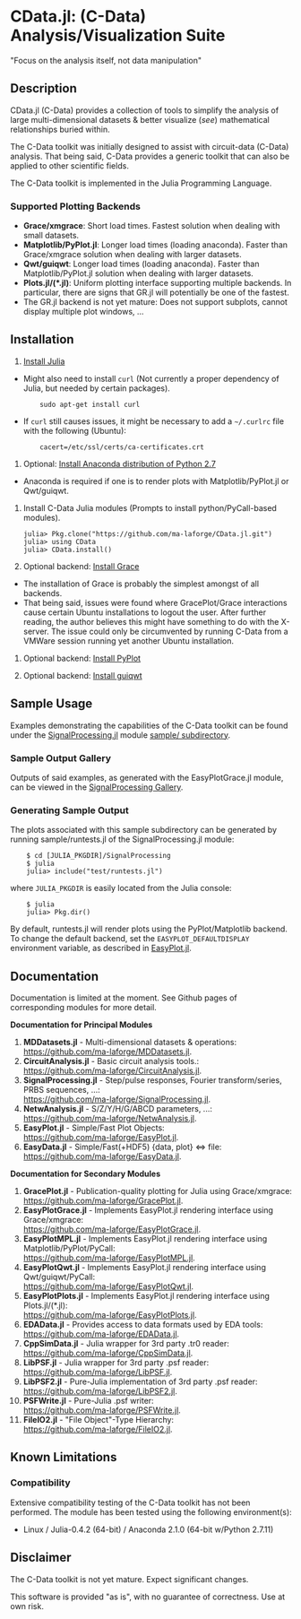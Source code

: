 # CData.jl: (C-Data) Analysis/Visualization Suite

"Focus on the analysis itself, not data manipulation"

## Description

CData.jl (C-Data) provides a collection of tools to simplify the analysis of large multi-dimensional datasets & better visualize (*see*) mathematical relationships buried within.

The C-Data toolkit was initially designed to assist with circuit-data (C-Data) analysis.  That being said, C-Data provides a generic toolkit that can also be applied to other scientific fields.

The C-Data toolkit is implemented in the Julia Programming Language.

### Supported Plotting Backends

 - **Grace/xmgrace**: Short load times.  Fastest solution when dealing with small datasets.
 - **Matplotlib/PyPlot.jl**: Longer load times (loading anaconda).  Faster than Grace/xmgrace solution when dealing with larger datasets.
 - **Qwt/guiqwt**: Longer load times (loading anaconda).  Faster than Matplotlib/PyPlot.jl solution when dealing with larger datasets.
 - **Plots.jl/(\*.jl)**: Uniform plotting interface supporting multiple backends.  In particular, there are signs that GR.jl will potentially be one of the fastest.
  - The GR.jl backend is not yet mature: Does not support subplots, cannot display multiple plot windows, ...

<a name="Installation"></a>
## Installation

 1. [Install Julia](https://github.com/ma-laforge/HowTo/tree/master/julia/julia_install.md#Installation)

  - Might also need to install `curl` (Not currently a proper dependency of Julia, but needed by certain packages).

			sudo apt-get install curl

  - If `curl` still causes issues, it might be necessary to add a `~/.curlrc` file with the following (Ubuntu):

			cacert=/etc/ssl/certs/ca-certificates.crt

 1. Optional: [Install Anaconda distribution of Python 2.7](https://github.com/ma-laforge/HowTo/tree/master/conda/conda_install.md#Py27Installation)

  - Anaconda is required if one is to render plots with Matplotlib/PyPlot.jl or Qwt/guiqwt.

 1. Install C-Data Julia modules (Prompts to install python/PyCall-based modules).

		julia> Pkg.clone("https://github.com/ma-laforge/CData.jl.git")
		julia> using CData
		julia> CData.install()

 1. Optional backend: [Install Grace](https://github.com/ma-laforge/HowTo/tree/master/grace/grace_install.md#Installation)

  - The installation of Grace is probably the simplest amongst of all backends.
  - That being said, issues were found where GracePlot/Grace interactions cause certain Ubuntu installations to logout the user.  After further reading, the author believes this might have something to do with the X-server.  The issue could only be circumvented by running C-Data from a VMWare session running yet another Ubuntu installation.

 1. Optional backend: [Install PyPlot](https://github.com/ma-laforge/HowTo/tree/master/julia/julia_install.md#PyPlot)

 1. Optional backend: [Install guiqwt](https://github.com/ma-laforge/HowTo/tree/master/guiqwt/guiqwt_install.md#Py27Installation)

<a name="SampleUsage"></a>
## Sample Usage

Examples demonstrating the capabilities of the C-Data toolkit can be found under the [SignalProcessing.jl](https://github.com/ma-laforge/SignalProcessing.jl) module [sample/ subdirectory](https://github.com/ma-laforge/SignalProcessing.jl/tree/master/sample).

### Sample Output Gallery

Outputs of said examples, as generated with the EasyPlotGrace.jl module, can be viewed in the [SignalProcessing Gallery](https://github.com/ma-laforge/FileRepo/tree/master/SignalProcessing/sampleplots).

### Generating Sample Output

The plots associated with this sample subdirectory can be generated by running sample/runtests.jl of the SignalProcessing.jl module:

		$ cd [JULIA_PKGDIR]/SignalProcessing
		$ julia
		julia> include("test/runtests.jl")

where `JULIA_PKGDIR` is easily located from the Julia console:

		$ julia
		julia> Pkg.dir()

By default, runtests.jl will render plots using the PyPlot/Matplotlib backend.  To change the default backend, set the `EASYPLOT_DEFAULTDISPLAY` environment variable, as described in [EasyPlot.jl](https://github.com/ma-laforge/EasyPlot.jl).

## Documentation

Documentation is limited at the moment.  See Github pages of corresponding modules for more detail.

**Documentation for Principal Modules**

 1. **MDDatasets.jl** - Multi-dimensional datasets & operations:
<br><https://github.com/ma-laforge/MDDatasets.jl>.
 1. **CircuitAnalysis.jl** - Basic circuit analysis tools.:
<br><https://github.com/ma-laforge/CircuitAnalysis.jl>.
 1. **SignalProcessing.jl** - Step/pulse responses, Fourier transform/series, PRBS sequences, ...:
<br><https://github.com/ma-laforge/SignalProcessing.jl>.
 1. **NetwAnalysis.jl** - S/Z/Y/H/G/ABCD parameters, ...:
<br><https://github.com/ma-laforge/NetwAnalysis.jl>.
 1. **EasyPlot.jl** - Simple/Fast Plot Objects:
<br><https://github.com/ma-laforge/EasyPlot.jl>.
 1. **EasyData.jl** - Simple/Fast(+HDF5) {data, plot} &hArr; file:
<br><https://github.com/ma-laforge/EasyData.jl>.

**Documentation for Secondary Modules**

 1. **GracePlot.jl** - Publication-quality plotting for Julia using Grace/xmgrace:
<br><https://github.com/ma-laforge/GracePlot.jl>.
 1. **EasyPlotGrace.jl** - Implements EasyPlot.jl rendering interface using Grace/xmgrace:
<br><https://github.com/ma-laforge/EasyPlotGrace.jl>.
 1. **EasyPlotMPL.jl** - Implements EasyPlot.jl rendering interface using Matplotlib/PyPlot/PyCall:
<br><https://github.com/ma-laforge/EasyPlotMPL.jl>.
 1. **EasyPlotQwt.jl** - Implements EasyPlot.jl rendering interface using Qwt/guiqwt/PyCall:
<br><https://github.com/ma-laforge/EasyPlotQwt.jl>.
 1. **EasyPlotPlots.jl** - Implements EasyPlot.jl rendering interface using Plots.jl/(\*.jl):
<br><https://github.com/ma-laforge/EasyPlotPlots.jl>.
 1. **EDAData.jl** - Provides access to data formats used by EDA tools:
<br><https://github.com/ma-laforge/EDAData.jl>.
 1. **CppSimData.jl** - Julia wrapper for 3rd party .tr0 reader:
<br><https://github.com/ma-laforge/CppSimData.jl>.
 1. **LibPSF.jl** - Julia wrapper for 3rd party .psf reader:
<br><https://github.com/ma-laforge/LibPSF.jl>.
 1. **LibPSF2.jl** - Pure-Julia implementation of 3rd party .psf reader:
<br><https://github.com/ma-laforge/LibPSF2.jl>.
 1. **PSFWrite.jl** - Pure-Julia .psf writer:
<br><https://github.com/ma-laforge/PSFWrite.jl>.
 1. **FileIO2.jl** - "File Object"-Type Hierarchy:
<br><https://github.com/ma-laforge/FileIO2.jl>.

## Known Limitations

### Compatibility

Extensive compatibility testing of the C-Data toolkit has not been performed.  The module has been tested using the following environment(s):

 - Linux / Julia-0.4.2 (64-bit) / Anaconda 2.1.0 (64-bit w/Python 2.7.11)

## Disclaimer

The C-Data toolkit is not yet mature.  Expect significant changes.

This software is provided "as is", with no guarantee of correctness.  Use at own risk.
